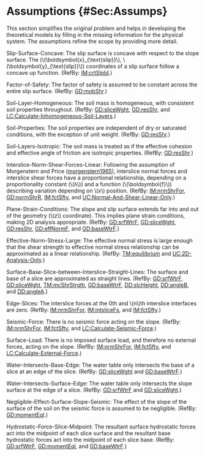 # Assumptions {#Sec:Assumps}

This section simplifies the original problem and helps in developing the theoretical models by filling in the missing information for the physical system. The assumptions refine the scope by providing more detail.

<div id="assumpSSC"></div>

Slip-Surface-Concave: The slip surface is concave with respect to the slope surface. The (\\(\boldsymbol{x}\_{\text{slip}}\\), \\(\boldsymbol{y}\_{\text{slip}}\\)) coordinates of a slip surface follow a concave up function. (RefBy: [IM:crtSlpId](./SecIMs.md#IM:crtSlpId).)

<div id="assumpFOS"></div>

Factor-of-Safety: The factor of safety is assumed to be constant across the entire slip surface. (RefBy: [GD:mobShr](./SecGDs.md#GD:mobShr).)

<div id="assumpSLH"></div>

Soil-Layer-Homogeneous: The soil mass is homogeneous, with consistent soil properties throughout. (RefBy: [GD:sliceWght](./SecGDs.md#GD:sliceWght), [GD:resShr](./SecGDs.md#GD:resShr), and [LC:Calculate-Inhomogeneous-Soil-Layers](./SecLCs.md#LC_inhomogeneous).)

<div id="assumpSP"></div>

Soil-Properties: The soil properties are independent of dry or saturated conditions, with the exception of unit weight. (RefBy: [GD:resShr](./SecGDs.md#GD:resShr).)

<div id="assumpSLI"></div>

Soil-Layers-Isotropic: The soil mass is treated as if the effective cohesion and effective angle of friction are isotropic properties. (RefBy: [GD:resShr](./SecGDs.md#GD:resShr).)

<div id="assumpINSFL"></div>

Interslice-Norm-Shear-Forces-Linear: Following the assumption of Morgenstern and Price ([morgenstern1965](./SecReferences.md#morgenstern1965)), interslice normal forces and interslice shear forces have a proportional relationship, depending on a proportionality constant (\\(λ\\)) and a function (\\(\boldsymbol{f}\\)) describing variation depending on \\(x\\) position. (RefBy: [IM:nrmShrFor](./SecIMs.md#IM:nrmShrFor), [GD:normShrR](./SecGDs.md#GD:normShrR), [IM:fctSfty](./SecIMs.md#IM:fctSfty), and [UC:Normal-And-Shear-Linear-Only](./SecUCs.md#UC_normshearlinear).)

<div id="assumpPSC"></div>

Plane-Strain-Conditions: The slope and slip surface extends far into and out of the geometry (\\(z\\) coordinate). This implies plane strain conditions, making 2D analysis appropriate. (RefBy: [GD:srfWtrF](./SecGDs.md#GD:srfWtrF), [GD:sliceWght](./SecGDs.md#GD:sliceWght), [GD:resShr](./SecGDs.md#GD:resShr), [GD:effNormF](./SecGDs.md#GD:effNormF), and [GD:baseWtrF](./SecGDs.md#GD:baseWtrF).)

<div id="assumpENSL"></div>

Effective-Norm-Stress-Large: The effective normal stress is large enough that the shear strength to effective normal stress relationship can be approximated as a linear relationship. (RefBy: [TM:equilibrium](./SecTMs.md#TM:equilibrium) and [UC:2D-Analysis-Only](./SecUCs.md#UC_2donly).)

<div id="assumpSBSBISL"></div>

Surface-Base-Slice-between-Interslice-Straight-Lines: The surface and base of a slice are approximated as straight lines. (RefBy: [GD:srfWtrF](./SecGDs.md#GD:srfWtrF), [GD:sliceWght](./SecGDs.md#GD:sliceWght), [TM:mcShrStrgth](./SecTMs.md#TM:mcShrStrgth), [GD:baseWtrF](./SecGDs.md#GD:baseWtrF), [DD:slcHeight](./SecDDs.md#DD:slcHeight), [DD:angleB](./SecDDs.md#DD:angleB), and [DD:angleA](./SecDDs.md#DD:angleA).)

<div id="assumpES"></div>

Edge-Slices: The interslice forces at the 0th and \\(n\\)th interslice interfaces are zero. (RefBy: [IM:nrmShrFor](./SecIMs.md#IM:nrmShrFor), [IM:intsliceFs](./SecIMs.md#IM:intsliceFs), and [IM:fctSfty](./SecIMs.md#IM:fctSfty).)

<div id="assumpSF"></div>

Seismic-Force: There is no seismic force acting on the slope. (RefBy: [IM:nrmShrFor](./SecIMs.md#IM:nrmShrFor), [IM:fctSfty](./SecIMs.md#IM:fctSfty), and [LC:Calculate-Seismic-Force](./SecLCs.md#LC_seismic).)

<div id="assumpSL"></div>

Surface-Load: There is no imposed surface load, and therefore no external forces, acting on the slope. (RefBy: [IM:nrmShrFor](./SecIMs.md#IM:nrmShrFor), [IM:fctSfty](./SecIMs.md#IM:fctSfty), and [LC:Calculate-External-Force](./SecLCs.md#LC_external).)

<div id="assumpWIBE"></div>

Water-Intersects-Base-Edge: The water table only intersects the base of a slice at an edge of the slice. (RefBy: [GD:sliceWght](./SecGDs.md#GD:sliceWght) and [GD:baseWtrF](./SecGDs.md#GD:baseWtrF).)

<div id="assumpWISE"></div>

Water-Intersects-Surface-Edge: The water table only intersects the slope surface at the edge of a slice. (RefBy: [GD:srfWtrF](./SecGDs.md#GD:srfWtrF) and [GD:sliceWght](./SecGDs.md#GD:sliceWght).)

<div id="assumpNESSS"></div>

Negligible-Effect-Surface-Slope-Seismic: The effect of the slope of the surface of the soil on the seismic force is assumed to be negligible. (RefBy: [GD:momentEql](./SecGDs.md#GD:momentEql).)

<div id="assumpHFSM"></div>

Hydrostatic-Force-Slice-Midpoint: The resultant surface hydrostatic forces act into the midpoint of each slice surface and the resultant base hydrostatic forces act into the midpoint of each slice base. (RefBy: [GD:srfWtrF](./SecGDs.md#GD:srfWtrF), [GD:momentEql](./SecGDs.md#GD:momentEql), and [GD:baseWtrF](./SecGDs.md#GD:baseWtrF).)
